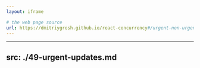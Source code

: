 ```yaml
---
layout: iframe

# the web page source
url: https://dmitriygrosh.github.io/react-concurrency#/urgent-non-urgent
---
```


---
src: ./49-urgent-updates.md
---
